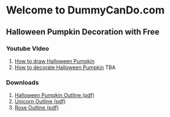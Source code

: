 
# Welcome to DummyCanDo.com
## Halloween Pumpkin Decoration with Free

### Youtube VIdeo
1. [How to draw Halloween Pumpkin](https://youtu.be/XTLz_P75gOM)
1. [How to decorate Halloween Pumpkin]() TBA


### Downloads
1. [Halloween Pumpkin Outline (pdf)](https://dummycando.com/pumpkin.pdf)
1. [Unicorn Outline (pdf)](https://dummycando.com/unicorn.pdf)
1. [Rose Outline (pdf)](https://dummycando.com/rose.pdf)



